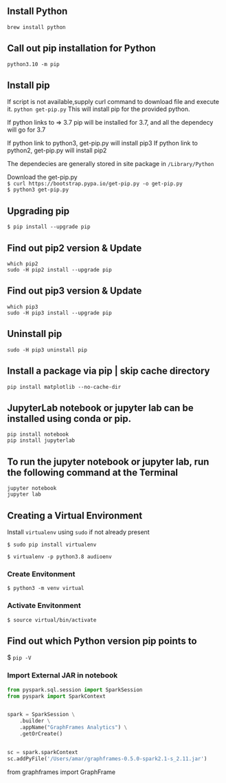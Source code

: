 ## Install Python
`brew install python`

## Call out pip installation for Python
`python3.10 -m pip`

## Install pip
If script is not available,supply curl command to download file and execute it.
`python get-pip.py`
This will install pip for the provided python.

If python links to => 3.7
pip will be installed for 3.7, and all the dependecy will go for 3.7

If python link to python3, get-pip.py will install pip3
If python link to python2, get-pip.py will install pip2

The dependecies are generally stored in site package in `/Library/Python`

Download the get-pip.py <br/>
`$ curl https://bootstrap.pypa.io/get-pip.py -o get-pip.py` <br/>
`$ python3 get-pip.py` <br/>

## Upgrading pip
`$ pip install --upgrade pip`


## Find out pip2 version & Update
`which pip2` </br>
`sudo -H pip2 install --upgrade pip`

## Find out pip3 version & Update
`which pip3` </br>
`sudo -H pip3 install --upgrade pip`

## Uninstall pip
`sudo -H pip3 uninstall pip`

## Install a package via pip | skip cache directory
`pip install matplotlib --no-cache-dir`

## JupyterLab notebook or jupyter lab can be installed using conda or pip.
`pip install notebook`
<br/>`pip install jupyterlab`

## To run the jupyter notebook or jupyter lab, run the following command at the Terminal
`jupyter notebook`
<br/>`jupyter lab`

## Creating a Virtual Environment
Install `virtualenv` using `sudo` if not already present

`$ sudo pip install virtualenv`

`$ virtualenv -p python3.8 audioenv`

### Create Envitonment
`$ python3 -m venv virtual`

### Activate Envitonment
`$ source virtual/bin/activate`

## Find out which Python version pip points to
$ `pip -V`


### Import External JAR in notebook
```python
from pyspark.sql.session import SparkSession
from pyspark import SparkContext


spark = SparkSession \
    .builder \
    .appName("GraphFrames Analytics") \
    .getOrCreate()


sc = spark.sparkContext
sc.addPyFile('/Users/amar/graphframes-0.5.0-spark2.1-s_2.11.jar')
```

from graphframes import GraphFrame
